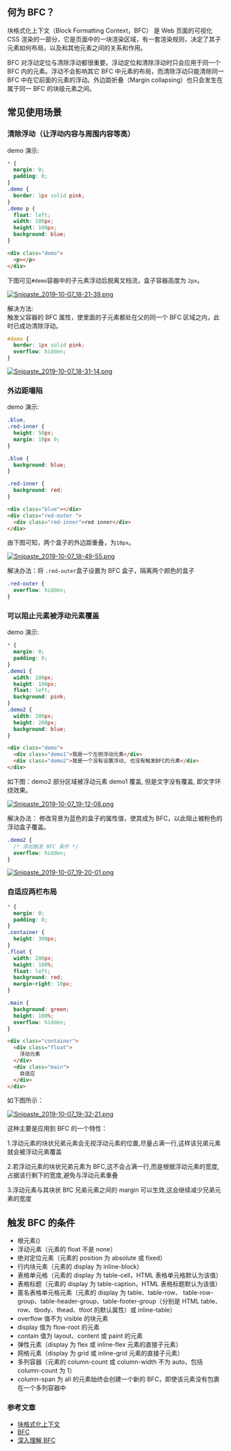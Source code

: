## 何为 BFC？

块格式化上下文（Block Formatting Context，BFC） 是 Web 页面的可视化 CSS 渲染的一部分，它是页面中的一块渲染区域，有一套渲染规则，决定了其子元素如何布局，以及和其他元素之间的关系和作用。

BFC 对浮动定位与清除浮动都很重要。浮动定位和清除浮动时只会应用于同一个 BFC 内的元素。浮动不会影响其它 BFC 中元素的布局，而清除浮动只能清除同一 BFC 中在它前面的元素的浮动。外边距折叠（Margin collapsing）也只会发生在属于同一 BFC 的块级元素之间。

## 常见使用场景

### 清除浮动（让浮动内容与周围内容等高）

demo 演示:

```css
* {
  margin: 0;
  padding: 0;
}
.demo {
  border: 1px solid pink;
}
.demo p {
  float: left;
  width: 100px;
  height: 100px;
  background: blue;
}
```

```html
<div class="demo">
  <p></p>
</div>
```

下图可见`#demo`容器中的子元素浮动后脱离文档流，盒子容器高度为 `2px`。

[![Snipaste_2019-10-07_18-21-39.png](https://camo.githubusercontent.com/3c70d565be629c5680a628dd785ba3b817f0e796/687474703a2f2f7777312e73696e61696d672e636e2f6c617267652f64663535316561356c793167377074346c6a636f6b6a3231377930346f33796c2e6a7067)](https://camo.githubusercontent.com/3c70d565be629c5680a628dd785ba3b817f0e796/687474703a2f2f7777312e73696e61696d672e636e2f6c617267652f64663535316561356c793167377074346c6a636f6b6a3231377930346f33796c2e6a7067)

解决方法:  
触发父容器的 BFC 属性，使里面的子元素都处在父的同一个 BFC 区域之内，此时已成功清除浮动。

```css
#demo {
  border: 1px solid pink;
  overflow: hidden;
}
```

[![Snipaste_2019-10-07_18-31-14.png](https://camo.githubusercontent.com/644414eaaa637c73b0910f9de4a3864053f20a84/687474703a2f2f7777312e73696e61696d672e636e2f6c617267652f64663535316561356c793167377074656d776b6c356a323138393035793073742e6a7067)](https://camo.githubusercontent.com/644414eaaa637c73b0910f9de4a3864053f20a84/687474703a2f2f7777312e73696e61696d672e636e2f6c617267652f64663535316561356c793167377074656d776b6c356a323138393035793073742e6a7067)

### 外边距塌陷

demo 演示:

```css
.blue,
.red-inner {
  height: 50px;
  margin: 10px 0;
}

.blue {
  background: blue;
}

.red-inner {
  background: red;
}
```

```html
<div class="blue"></div>
<div class="red-outer ">
  <div class="red-inner">red inner</div>
</div>
```

由下图可知，两个盒子的外边距重叠，为`10px`。

[![Snipaste_2019-10-07_18-49-55.png](https://camo.githubusercontent.com/54e40faa3141658853a4e18ea0cd87deacc8d4d5/687474703a2f2f7777312e73696e61696d672e636e2f6c617267652f64663535316561356c793167377074787868376c646a323166323063726467702e6a7067)](https://camo.githubusercontent.com/54e40faa3141658853a4e18ea0cd87deacc8d4d5/687474703a2f2f7777312e73696e61696d672e636e2f6c617267652f64663535316561356c793167377074787868376c646a323166323063726467702e6a7067)

解决办法：将 `.red-outer`盒子设置为 BFC 盒子，隔离两个颜色的盒子

```css
.red-outer {
  overflow: hidden;
}
```

### 可以阻止元素被浮动元素覆盖

demo 演示:

```css
* {
  margin: 0;
  padding: 0;
}
.demo1 {
  width: 100px;
  height: 100px;
  float: left;
  background: pink;
}
.demo2 {
  width: 200px;
  height: 200px;
  background: blue;
}
```

```html
<div class="demo">
  <div class="demo1">我是一个左侧浮动元素</div>
  <div class="demo2">我是一个没有设置浮动, 也没有触发BFC的元素</div>
</div>
```

如下图：demo2 部分区域被浮动元素 demo1 覆盖, 但是文字没有覆盖, 即文字环绕效果。

[![Snipaste_2019-10-07_19-12-08.png](https://camo.githubusercontent.com/cd02a77816558d9acb6787f9795b4830fbb25247/687474703a2f2f7777312e73696e61696d672e636e2f6c617267652f64663535316561356c7931673770756c31753031656a3231386130396b676d312e6a7067)](https://camo.githubusercontent.com/cd02a77816558d9acb6787f9795b4830fbb25247/687474703a2f2f7777312e73696e61696d672e636e2f6c617267652f64663535316561356c7931673770756c31753031656a3231386130396b676d312e6a7067)

解决办法： 修改背景为蓝色的盒子的属性值，使其成为 BFC，以此阻止被粉色的浮动盒子覆盖。

```css
.demo2 {
  /* 添加触发 BFC 条件 */
  overflow: hidden;
}
```

[![Snipaste_2019-10-07_19-20-01.png](https://camo.githubusercontent.com/53073c083e76c3e416ec516c44dc6c2baeb98aa6/687474703a2f2f7777312e73696e61696d672e636e2f6c617267652f64663535316561356c79316737707574617771336d6a323166673065626d79382e6a7067)](https://camo.githubusercontent.com/53073c083e76c3e416ec516c44dc6c2baeb98aa6/687474703a2f2f7777312e73696e61696d672e636e2f6c617267652f64663535316561356c79316737707574617771336d6a323166673065626d79382e6a7067)

### 自适应两栏布局

```css
* {
  margin: 0;
  padding: 0;
}
.container {
  height: 300px;
}
.float {
  width: 200px;
  height: 100%;
  float: left;
  background: red;
  margin-right: 10px;
}

.main {
  background: green;
  height: 100%;
  overflow: hidden;
}
```

```html
<div class="container">
  <div class="float">
    浮动元素
  </div>
  <div class="main">
    自适应
  </div>
</div>
```

如下图所示：

[![Snipaste_2019-10-07_19-32-21.png](https://camo.githubusercontent.com/dd5eb7dd5e37915ac1775f84e69afb76ae4a9f35/687474703a2f2f7777312e73696e61696d672e636e2f6c617267652f64663535316561356c79316737707636336a3469656a3231686330387764666f2e6a7067)](https://camo.githubusercontent.com/dd5eb7dd5e37915ac1775f84e69afb76ae4a9f35/687474703a2f2f7777312e73696e61696d672e636e2f6c617267652f64663535316561356c79316737707636336a3469656a3231686330387764666f2e6a7067)

这种主要是应用到 BFC 的一个特性：

1.浮动元素的块状兄弟元素会无视浮动元素的位置,尽量占满一行,这样该兄弟元素就会被浮动元素覆盖

2.若浮动元素的块状兄弟元素为 BFC,这不会占满一行,而是根据浮动元素的宽度,占据该行剩下的宽度,避免与浮动元素重叠

3.浮动元素与其块状 BfC 兄弟元素之间的 margin 可以生效,这会继续减少兄弟元素的宽度

## 触发 BFC 的条件

-   根元素()
-   浮动元素（元素的 float 不是 none）
-   绝对定位元素（元素的 position 为 absolute 或 fixed）
-   行内块元素（元素的 display 为 inline-block）
-   表格单元格（元素的 display 为 table-cell，HTML 表格单元格默认为该值）
-   表格标题（元素的 display 为 table-caption，HTML 表格标题默认为该值）
-   匿名表格单元格元素（元素的 display 为 table、table-row、 table-row-group、table-header-group、table-footer-group（分别是 HTML table、row、tbody、thead、tfoot 的默认属性）或 inline-table）
-   overflow 值不为 visible 的块元素
-   display 值为 flow-root 的元素
-   contain 值为 layout、content 或 paint 的元素
-   弹性元素（display 为 flex 或 inline-flex 元素的直接子元素）
-   网格元素（display 为 grid 或 inline-grid 元素的直接子元素）
-   多列容器（元素的 column-count 或 column-width 不为 auto，包括 column-count 为 1）
-   column-span 为 all 的元素始终会创建一个新的 BFC，即使该元素没有包裹在一个多列容器中

### 参考文章

-   [块格式化上下文](https://developer.mozilla.org/zh-CN/docs/Web/Guide/CSS/Block_formatting_context)
-   [BFC](https://github.com/NuoHui/fe-note/blob/master/docs/css3/BFC.md)
-   [深入理解 BFC](https://www.cnblogs.com/xiaohuochai/p/5248536.html)
